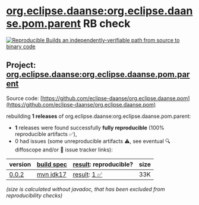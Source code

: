 [org.eclipse.daanse:org.eclipse.daanse.pom.parent](https://central.sonatype.com/artifact/org.eclipse.daanse/org.eclipse.daanse.pom.parent/versions) RB check
=======

[![Reproducible Builds](https://reproducible-builds.org/images/logos/rb.svg) an independently-verifiable path from source to binary code](https://reproducible-builds.org/)

## Project: [org.eclipse.daanse:org.eclipse.daanse.pom.parent](https://central.sonatype.com/artifact/org.eclipse.daanse/org.eclipse.daanse.pom.parent/versions)

Source code: [https://github.com/eclipse-daanse/org.eclipse.daanse.pom](https://github.com/eclipse-daanse/org.eclipse.daanse.pom)

rebuilding **1 releases** of org.eclipse.daanse:org.eclipse.daanse.pom.parent:
- **1** releases were found successfully **fully reproducible** (100% reproducible artifacts :white_check_mark:),
- 0 had issues (some unreproducible artifacts :warning:, see eventual :mag: diffoscope and/or :memo: issue tracker links):

| version | [build spec](/BUILDSPEC.md) | [result](https://reproducible-builds.org/docs/jvm/): reproducible? | size |
| -- | --------- | ------ | -- |
| [0.0.2](https://central.sonatype.com/artifact/org.eclipse.daanse/org.eclipse.daanse.pom.parent/0.0.2/pom) | [mvn jdk17](org.eclipse.daanse.pom.parent-0.0.2.buildspec) | [result](org.eclipse.daanse.pom.parent-0.0.2.buildinfo): [1 :white_check_mark: ](org.eclipse.daanse.pom.parent-0.0.2.buildcompare) | 33K |

<i>(size is calculated without javadoc, that has been excluded from reproducibility checks)</i>
